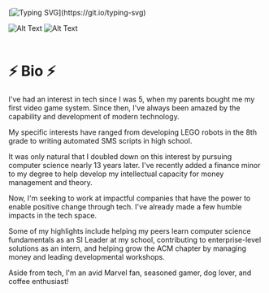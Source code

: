 [![Typing SVG](https://readme-typing-svg.demolab.com?font=Fira+Code&size=19&duration=3000&pause=600&center=true&vCenter=true&width=435&lines=Welcome%2C+my+name+is+Jason+Saini!;3rd+Year+CS+Student+at+UCF;Treasurer+of+UCF's+ACM+Chapter;I+love+programming+%26+terrible+jokes;Why+do+Java+programmers+need+glasses%3F;Because+they+can't+C%23.;My+girlfriend+is+the+root+of+-100.;A+solid+10+but+also+imaginary.)](https://git.io/typing-svg)
<!---
<br></br>
![Alt Text](http://31.media.tumblr.com/cb8416eed7a82e9e658295658bd950fa/tumblr_nguptgkG3l1rjatglo1_500.gif)
<br></br>
-->
![Alt Text](https://www.cs.cmu.edu/~cangiuli/img/reginald.gif)
![Alt Text](https://thumbs.gfycat.com/FastDecentEmperorpenguin-size_restricted.gif)
<br></br>

⚡ Bio ⚡
===========
I've had an interest in tech since I was 5, when my parents bought me my first video game system. 
Since then, I've always been amazed by the capability and development of modern technology. 

My specific interests have ranged from developing LEGO robots in the 8th grade to writing automated SMS scripts in high school. 

It was only natural that I doubled down on this interest by pursuing computer science nearly 13 years later. 
I've recently added a finance minor to my degree to help develop my intellectual capacity for money management and theory.

Now, I'm seeking to work at impactful companies that have the power to enable positive change through tech. I've already made a few humble impacts in the tech space. 

Some of my highlights include helping my peers learn computer science fundamentals as an SI Leader at my school, contributing to enterprise-level solutions as an intern, and helping grow the ACM chapter by managing money and leading developmental workshops.

Aside from tech, I'm an avid Marvel fan, seasoned gamer, dog lover, and coffee enthusiast!

<!--- - 🔭 I’m currently working on ...
- 
- 🌱 I’m currently learning ...
- 
- 📫 How to reach me: ...
>
